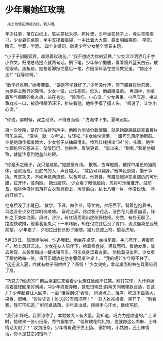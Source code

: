 # 少年赠她红玫瑰

     桌上玫瑰花娇艳的红，刺入眼。
年少往事，落在白纸上，笔尖意犹未尽。照片里，少年坐在凳子上，埋头奋笔疾书，少女靠在桌前，单手支撑着脑袋，一手比着大大耶，露出明媚笑颜。
早恋，暗恋，学霸，学渣。
四个关键词，敲定少年少女整个青春主题。

“小王子驯服狐狸，却顾着玫瑰花。”
“我不想成为你的狐狸。”
少女洋洋洒洒几千字小作文，归纳总结提点就两句话。搁下笔，少年伸个懒腰，看看窗外蓝天白云，放松眼睛。黑板前，她垫着脚擦完最后一笔，夕阳余晖落在空荡教室里。
“你还不走?”
“我等你啊。”

“数学好难啊。”她嘟囔着。
“要是不学就好了。”少年没作声，弯下腰蹲在她前面，为她系上散开的鞋带。少女一怔，止住抱怨。低头，他眉眼温柔。
再回神，他拿着热气腾腾的鱼丸串，站在身边。
“趁热吃，小心烫。”
少女呆呆，小声应道，接过鱼丸咬一口，被烫得眼泪汪汪，抬头看他。他伸手摸了摸人头。
“都说了，让你小心烫。”

“你说，那时候，我主动点，不恃宠而骄…”
方潮停下来。夏屿沉默。

第一次吵架，是在午后蝉鸣声中，他刚为测验分数懊恼，就见她蹦蹦跳跳拿着薯片可乐进来。
“没啥，就一次考试，放轻松。”少女愉悦话落，一罐可乐落座他眼前。
许是她动作幅度微大，少女卷子从抽屉滑出，惨烈红线拼出“34”分，扎眼。她手忙脚乱将它塞进去，皱皱巴巴。他摊手，眉皱更紧。
“拿出来。”
“别看。”若是他细致，就能注意到她羞红的眼。

“你是天之骄子，我只是咸鱼。”她振振有词。
抿嘴，杏眸瞪圆，被踩中尾巴的猫附体，活灵活现。没底气的人，声音越大。
“咸鱼可以翻身。”他神色淡淡，懒于争执。有这功夫，不如再做两道题，以备考试。他转身，弯腰捡起掉在桌腿边的可乐罐，拉开环，递向她。
她没服软。
少女看了眼他脸色，忽将可乐罐推开。没防备，咖啡色液体溅落在白衣蓝裤脚上，污渍染白，乱七八糟一片，他没说话。
冷战开始了。

他身后没了小尾巴。
放学，下课，做作业，等忙完，夕阳西下。背着包抱着书，耳边没有少女往常叽叽喳喳。
穿过走廊，路过栀子花丛，洁白花儿叠着幽香，绿叶之下美如油画。风过，沙沙，砖红墙面爬山虎伸展枝桠。突然，有些无聊了。
路边快收摊，他看着鱼丸买下一串烤肠，却在付完钱后没了胃口，流浪猫凑在远处观望。
少年走了，夕阳拉出长长影子跟随。猫儿快速上前，狼吞虎咽。

5月20日。
班里闹哄哄，你追我赶。他坐在桌前，坐得笔直。手心有汗，握着笔杆，脸上风轻云淡。
少女在友人陪伴下，拎着零食袋，满载而归。看他发呆，敛去笑容，从袋里掏出一罐冰镇可乐，可乐瓶身泛着白雾。
他稳着没出声。少女看了眼他微微一笑，将可乐罐放在他身旁同桌空桌上。
“我的呢?”少年稳不住了。
“这还没入夏，咋就有蚊子闹哄哄了？奇怪！”少女说完，拿起桌面的书在耳旁轻扇了扇。

“巧克力?谁送的?”
前后桌围过来看着少女羞红脸藏不住笑。刚打完球，大汗淋漓抱着篮球回来的同桌，冲少年挤眉弄眼，意思很明显:前两天问我哪款合适，在这儿?
少年起身让人回座，一副“懂得别说”表情。
同桌点头，落座，吃瓜不显事大，探身，起哄。
“诶诶诶诶！谁送的?有情况啊！”
一群人推推搡搡，笑开了。
“别看我，我可不知道。”
听同桌话落，少年拿出纸，擦擦手心汗水，继续写题。

“我们和好吧。我原谅你了。本姑娘大人有大量。我知道，巧克力是你送的。”
上课时，她递来一张小纸条，秀气钢笔字。
“给玫瑰花的礼物，也就你这么肉麻，土味情话太俗了！”
收到纸条，少年嘴角藏不住上扬。
傲娇啥，小姑娘，还土味情话，你不是甘之如饴吗？​